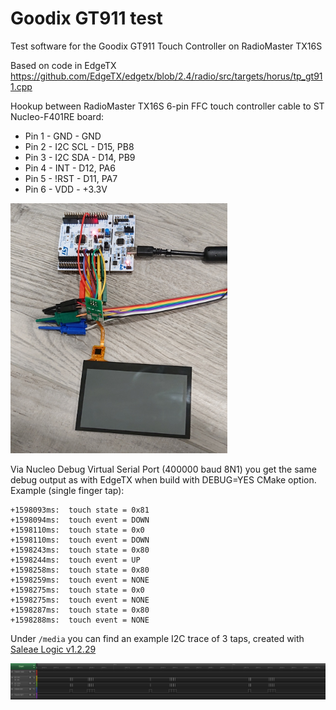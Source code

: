 # Goodix GT911 test

Test software for the Goodix GT911 Touch Controller on RadioMaster TX16S

Based on code in EdgeTX https://github.com/EdgeTX/edgetx/blob/2.4/radio/src/targets/horus/tp_gt911.cpp

Hookup between RadioMaster TX16S 6-pin FFC touch controller cable to ST Nucleo-F401RE board:

* Pin 1 - GND - GND
* Pin 2 - I2C SCL - D15, PB8
* Pin 3 - I2C SDA - D14, PB9
* Pin 4 - INT - D12, PA6
* Pin 5 - !RST - D11, PA7
* Pin 6 - VDD - +3.3V

<img src="media/Nucleo-F401RE_hookup.jpg" height="400px">

Via Nucleo Debug Virtual Serial Port (400000 baud 8N1) you get the same debug output as with EdgeTX when build with DEBUG=YES CMake option. Example (single finger tap):

```
+1598093ms:  touch state = 0x81
+1598094ms:  touch event = DOWN
+1598110ms:  touch state = 0x0
+1598110ms:  touch event = DOWN
+1598243ms:  touch state = 0x80
+1598244ms:  touch event = UP
+1598258ms:  touch state = 0x80
+1598259ms:  touch event = NONE
+1598275ms:  touch state = 0x0
+1598275ms:  touch event = NONE
+1598287ms:  touch state = 0x80
+1598288ms:  touch event = NONE
```

Under `/media` you can find an example I2C trace of 3 taps, created with [Saleae Logic v1.2.29](https://support.saleae.com/logic-software/legacy-software/older-software-releases)

<img src="media/LAtrace_3taps.png">
